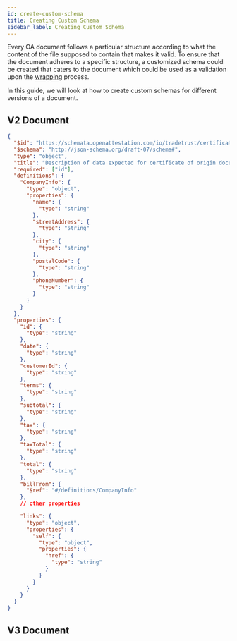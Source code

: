 ```yaml
---
id: create-custom-schema
title: Creating Custom Schema
sidebar_label: Creating Custom Schema
---
```


Every OA document follows a particular structure according to what the content of the file supposed to contain that makes it valid. To ensure that the document adheres to a specific structure, a customized schema could be created that caters to the document which could be used as a validation upon the [wrapping](/docs/developer-section/libraries/open-attestation-cli#wrapping-documents) process.

In this guide, we will look at how to create custom schemas for different versions of a document.

## V2 Document

```json
{
  "$id": "https://schemata.openattestation.com/io/tradetrust/certificate-of-origin/1.0",
  "$schema": "http://json-schema.org/draft-07/schema#",
  "type": "object",
  "title": "Description of data expected for certificate of origin documents",
  "required": ["id"],
  "definitions": {
    "CompanyInfo": {
      "type": "object",
      "properties": {
        "name": {
          "type": "string"
        },
        "streetAddress": {
          "type": "string"
        },
        "city": {
          "type": "string"
        },
        "postalCode": {
          "type": "string"
        },
        "phoneNumber": {
          "type": "string"
        }
      }
    }
  },
  "properties": {
    "id": {
      "type": "string"
    },
    "date": {
      "type": "string"
    },
    "customerId": {
      "type": "string"
    },
    "terms": {
      "type": "string"
    },
    "subtotal": {
      "type": "string"
    },
    "tax": {
      "type": "string"
    },
    "taxTotal": {
      "type": "string"
    },
    "total": {
      "type": "string"
    },
    "billFrom": {
      "$ref": "#/definitions/CompanyInfo"
    },
    // other properties

    "links": {
      "type": "object",
      "properties": {
        "self": {
          "type": "object",
          "properties": {
            "href": {
              "type": "string"
            }
          }
        }
      }
    }
  }
}
```

## V3 Document
